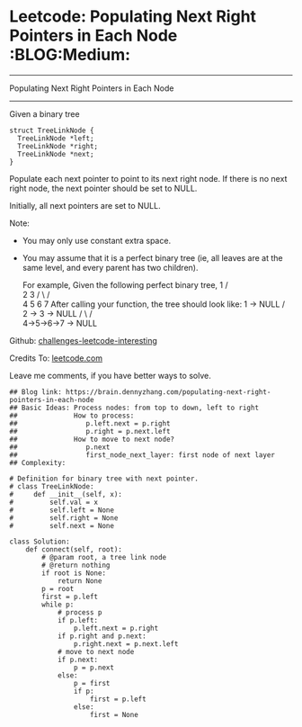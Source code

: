 # Leetcode: Populating Next Right Pointers in Each Node     :BLOG:Medium:


---

Populating Next Right Pointers in Each Node  

---

Given a binary tree  

    struct TreeLinkNode {
      TreeLinkNode *left;
      TreeLinkNode *right;
      TreeLinkNode *next;
    }

Populate each next pointer to point to its next right node. If there is no next right node, the next pointer should be set to NULL.  

Initially, all next pointers are set to NULL.  

Note:  
-   You may only use constant extra space.
-   You may assume that it is a perfect binary tree (ie, all leaves are at the same level, and every parent has two children).

    For example,
    Given the following perfect binary tree,
             1
           /  \
          2    3
         / \  / \
        4  5  6  7
    After calling your function, the tree should look like:
             1 -> NULL
           /  \
          2 -> 3 -> NULL
         / \  / \
        4->5->6->7 -> NULL

Github: [challenges-leetcode-interesting](https://github.com/DennyZhang/challenges-leetcode-interesting/tree/master/populating-next-right-pointers-in-each-node)  

Credits To: [leetcode.com](https://leetcode.com/problems/populating-next-right-pointers-in-each-node/description/)  

Leave me comments, if you have better ways to solve.  

    ## Blog link: https://brain.dennyzhang.com/populating-next-right-pointers-in-each-node
    ## Basic Ideas: Process nodes: from top to down, left to right
    ##              How to process:
    ##                 p.left.next = p.right
    ##                 p.right = p.next.left
    ##              How to move to next node?
    ##                 p.next
    ##                 first_node_next_layer: first node of next layer
    ## Complexity:
    
    # Definition for binary tree with next pointer.
    # class TreeLinkNode:
    #     def __init__(self, x):
    #         self.val = x
    #         self.left = None
    #         self.right = None
    #         self.next = None
    
    class Solution:
        def connect(self, root):
            # @param root, a tree link node
            # @return nothing
            if root is None:
                return None
            p = root
            first = p.left
            while p:
                # process p
                if p.left:
                    p.left.next = p.right
                if p.right and p.next:
                    p.right.next = p.next.left
                # move to next node
                if p.next:
                    p = p.next
                else:
                    p = first
                    if p:
                        first = p.left
                    else:
                        first = None